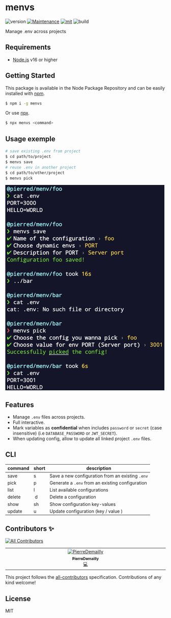# menvs

![version](https://img.shields.io/badge/dynamic/json.svg?style=for-the-badge&url=https://raw.githubusercontent.com/PierreDemailly/menvs/main/package.json&query=$.version&label=Version)
[![Maintenance](https://img.shields.io/badge/Maintained%3F-yes-green.svg?style=for-the-badge)](https://github.com/PierreDemailly/menvs/commit-activity)
[![mit](https://img.shields.io/badge/License-MIT-blue.svg?style=for-the-badge)](https://github.com/PierreDemailly/menvs/blob/main/LICENSE)
![build](https://img.shields.io/github/actions/workflow/status/PierreDemailly/menvs/node.js.yml?style=for-the-badge)

Manage .env across projects

## Requirements
- [Node.js](https://nodejs.org/en/) v16 or higher

## Getting Started

This package is available in the Node Package Repository and can be easily installed with [npm](https://docs.npmjs.com/getting-started/what-is-npm).

```bash
$ npm i -g menvs
```

Or use [npx](https://docs.npmjs.com/cli/v7/commands/npx).

```bash
$ npx menvs <command>
```

## Usage exemple

```bash
# save existing .env from project
$ cd path/to/project
$ menvs save
# reuse .env in another project
$ cd path/to/other/project
$ menvs pick
```

<img src="./public/usage-screenshot.png" width="500" alt="usage screenshot">

## Features

- Manage `.env` files across projects.
- Full interactive.
- Mark variables as **confidential** when includes `password` or `secret` (case insensitive) (i.e `DATABASE_PASSWORD` or `JWT_SECRET`).
- When updating config, allow to update all linked project `.env` files.

## CLI

| command | short | description |
| --- | --- | --- |
| save | s | Save a new configuration from an existing `.env`
| pick | p | Generate a `.env` from an existing configuration
| list | l | List available configurations
| delete | d | Delete a configuration
| show | sh | Show configuration key-values
| update | u | Update configuration (key / value )

## Contributors ✨

<!-- ALL-CONTRIBUTORS-BADGE:START - Do not remove or modify this section -->
[![All Contributors](https://img.shields.io/badge/all_contributors-1-orange.svg?style=for-the-badge)](#contributors-)
<!-- ALL-CONTRIBUTORS-BADGE:END -->

<!-- ALL-CONTRIBUTORS-LIST:START - Do not remove or modify this section -->
<!-- prettier-ignore-start -->
<!-- markdownlint-disable -->
<table>
  <tbody>
    <tr>
      <td align="center" valign="top" width="14.28%"><a href="https://github.com/PierreDemailly"><img src="https://avatars.githubusercontent.com/u/39910767?v=4?s=100" width="100px;" alt="PierreDemailly"/><br /><sub><b>PierreDemailly</b></sub></a><br /><a href="https://github.com/PierreDemailly/menvs/commits?author=PierreDemailly" title="Code">💻</a></td>
    </tr>
  </tbody>
</table>

<!-- markdownlint-restore -->
<!-- prettier-ignore-end -->

<!-- ALL-CONTRIBUTORS-LIST:END -->

This project follows the [all-contributors](https://github.com/all-contributors/all-contributors) specification. Contributions of any kind welcome!

## License
MIT
